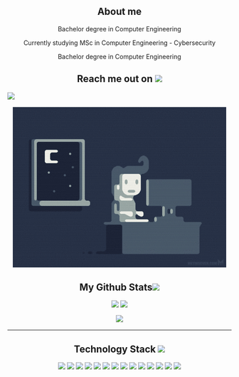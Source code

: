 <!-- ----- ABOUT ME ----- -->

<h2 align="center">About me</h2>

<p align="center">Bachelor degree in Computer Engineering</p>
<p align="center">Currently studying MSc in Computer Engineering - Cybersecurity</p>
<p align="center">Bachelor degree in Computer Engineering</p>

<!-- ----- REACH ME ----- -->

<h2 align="center">Reach me out on <img src="https://media0.giphy.com/media/jqNPzdTTxQfOgOqpO4/source.gif" width="50"></h2>
<a href="https://www.linkedin.com/in/federico-montini-503975237/" >
 <img src="https://img.shields.io/badge/LinkedIn-0077B5?style=for-the-badge&logo=linkedin&logoColor=white"/>
</a>


<p align="center">
  <img src="img/giphy.gif">
</p>

<!-- ----- STATS ----- -->

<h2 align="center">
  My Github Stats<img src="https://media.giphy.com/media/VgCDAzcKvsR6OM0uWg/giphy.gif" width="50">
</h2>

<p align = "center">
  <img  src = "https://github-readme-stats.vercel.app/api?username=FedericoMontini98&show_icons=true&theme=radical&line_height=27">
  <img src = "https://github-readme-stats.vercel.app/api/top-langs/?username=FedericoMontini98&hide=html,css,java,shaderlab,kotlin,hlsl&theme=radical">
</p>

<p align = "center">
 <img  src="https://github-readme-streak-stats.herokuapp.com/?user=FedericoMontini98&show_icons=true&locale=en&layout=compact&theme=radical&line_height=0" />
</p> 

<hr>

<!-- ----- SKILLS ----- -->

<h2 align="center">Technology Stack <img src="https://github.com/ritik307/ritik307/blob/main/images/laptop.gif" width="50"></h2>


<p align="center">
    <img src="https://img.shields.io/badge/C-00599C?style=flat-square&logo=c&logoColor=white"/>
    <img src="https://img.shields.io/badge/-C++-00599C?style=flat-square&logo=c"/>
    <img src="https://img.shields.io/badge/-java-orange?style=flat-square&logo=java"/>
    <img src="https://img.shields.io/badge/-HTML5-E34F26?style=flat-square&logo=html5&logoColor=white"/>
    <img src="https://img.shields.io/badge/-CSS3-green?style=flat-square&logo=css3"/>
    <img src="https://img.shields.io/badge/-JavaScript-black?style=flat-square&logo=javascript"/>
    <img src="https://img.shields.io/badge/-PHP-blue?style=flat-square&logo=php"/>
    <img src="https://img.shields.io/badge/-MySQL-9cf?style=flat-square&logo=mysql"/>
    <img src="https://img.shields.io/badge/-MongoDB-white?style=flat-square&logo=mongodb"/>
    <img src="https://img.shields.io/badge/-Neo4j-white?style=flat-square&logo=neo4j"/>
    <img src="https://img.shields.io/badge/-Python-red?style=flat-square&logo=python"/>
    <img src="https://img.shields.io/badge/-Linux-red?style=flat-square&logo=linux"/>
    <img src="https://img.shields.io/badge/-Git-black?style=flat-square&logo=git"/>
    <img src="https://img.shields.io/badge/-GitHub-black?style=flat-square&logo=github"/>
</p>
